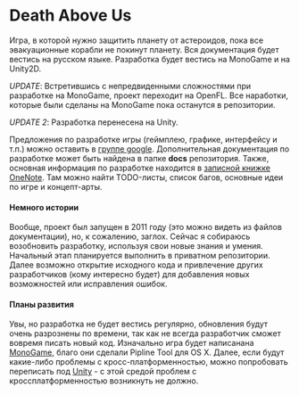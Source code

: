 # Death Above Us
Игра, в которой нужно защитить планету от астероидов, пока все эвакуационные корабли не покинут планету.
Вся документация будет вестись на русском языке. Разработка будет вестись на MonoGame и на Unity2D. 

*UPDATE*: Встретившись с непредвиденными сложностями при разработке на MonoGame, проект переходит на OpenFL.
Все наработки, которые были сделаны на MonoGame пока останутся в репозитории.

*UPDATE 2*: Разработка перенесена на Unity.

Предложения по разработке игры (геймплею, графике, интерфейсу и т.п.) можно оставить в [группе google][1]. Дополнительная документация по разработке может быть найдена в папке **docs** репозитория. Также, основная информация по разработке находится в [записной книжке OneNote][4]. Там можно найти TODO-листы, список багов, основные идеи по игре и концепт-арты.

#### Немного истории
Вообще, проект был запущен в 2011 году (это можно видеть из файлов документации), но, к сожалению, заглох. Сейчас я собираюсь возобновить разработку, используя свои новые знания и умения. Начальный этап планируется выполнить в приватном репозитории. Далее возможно открытие исходного кода и привлечение других разработчиков (кому интересно будет) для добавления новых возможностей или исправления ошибок. 

#### Планы развития
Увы, но разработка не будет вестись регулярно, обновления будут очень разрознены по времени, так как не всегда разработчик сможет вовремя писать новый код. Изначально игра будет написанана [MonoGame][2], благо они сделали Pipline Tool для OS X. Далее, если будут какие-либо проблемы с кросс-платформенностью, можно попробовать переписать под [Unity][3] - с этой средой проблем с кроссплатформенностью возникнуть не должно. 

<!--Ссылки-->
[1]: https://groups.google.com/forum/#!forum/death-above-us
[2]: https://github.com/mono/MonoGame
[3]: http://unity3d.com
[4]: http://1drv.ms/1dfNeYC
